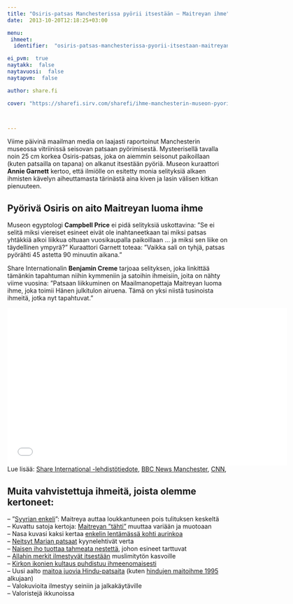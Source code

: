 ```yaml
---
title: "Osiris-patsas Manchesterissa pyörii itsestään – Maitreyan ihme"
date:  2013-10-20T12:18:25+03:00

menu:
 ihmeet:
  identifier:  "osiris-patsas-manchesterissa-pyorii-itsestaan-maitreyan-ihme"

ei_pvm:  true
naytakk:  false
naytavuosi:  false
naytapvm:  false

author: share.fi

cover: "https://sharefi.sirv.com/sharefi/ihme-manchesterin-museon-pyoriva-patsas.jpg"



---
```

<p class="alustus">Viime päivinä maailman media on laajasti raportoinut Manchesterin museossa vitriinissä seisovan patsaan pyörimisestä. Mysteerisellä tavalla noin 25 cm korkea Osiris-patsas, joka on aiemmin seisonut paikoillaan (kuten patsailla on tapana) on alkanut itsestään pyöriä. Museon kuraattori <strong>Annie Garnett</strong> kertoo, että ilmiölle on esitetty monia selityksiä alkaen ihmisten kävelyn aiheuttamasta tärinästä aina kiven ja lasin välisen kitkan pienuuteen.</p>


<h2>Pyörivä Osiris on aito Maitreyan luoma ihme</h2>
<p>Museon egyptologi <strong>Campbell Price</strong> ei pidä selityksiä uskottavina: ”Se ei selitä miksi viereiset esineet eivät ole inahtaneetkaan tai miksi patsas yhtäkkiä alkoi liikkua oltuaan vuosikaupalla paikoillaan … ja miksi sen liike on täydellinen ympyrä?” Kuraattori Garnett toteaa: ”Vaikka sali on tyhjä, patsas pyörähti 45 astetta 90 minuutin aikana.”</p>
<p>Share Internationalin <strong>Benjamin Creme</strong> tarjoaa selityksen, joka linkittää tämänkin tapahtuman niihin kymmeniin ja satoihin ihmeisiin, joita on nähty viime vuosina: ”Patsaan liikkuminen on Maailmanopettaja Maitreyan luoma ihme, joka toimii Hänen julkitulon airuena. Tämä on yksi niistä tusinoista ihmeitä, jotka nyt tapahtuvat.”</p>
<p><iframe src="//www.youtube.com/embed/AbXEHu27qUI?rel=0" allowfullscreen="" width="640" height="360" frameborder="0"></iframe><br>
Lue lisää: <a title="Share lehdistötiedote: Osiris-patsas pyörii itsestään, Maitreyan ihme" href="http://share-international.org/media/newsrelease96.pdf"  target="_blank" rel="nofollow noopener" class="external">Share International -lehdistötiedote</a>, <a title="Pyörivä Osiris-patsas museossa Manchesterissa" href="http://www.bbc.co.uk/news/uk-england-manchester-23030009"  target="_blank" rel="nofollow noopener" class="external">BBC News Manchester</a>, <a title="CNN raportoi Maitreyan ihmeestä, itsestään pyörivä Osiris-patsas" href="https://edition.cnn.com/2013/06/25/world/europe/uk-spinning-statue-mystery"  target="_blank" rel="nofollow noopener" class="external">CNN</a>,</p>

<h2>Muita vahvistettuja ihmeitä, joista olemme kertoneet:</h2>
<p>– ”<a title="Maitreya pelastaa Syyriassa" href="/ihmeet-ja-merkit/maitreya-pelastaa-syyriassa">Syyrian enkeli</a>”: Maitreya auttaa loukkantuneen pois tulituksen keskeltä<br>
– Kuvattu satoja kertoja: <a title="Valokuvagalleria, Maitreyan tähti" href="/ihmeet-ja-merkit/valokuvagalleria-maitreyan-tahti">Maitreyan ”tähti”</a> muuttaa variään ja muotoaan<br>
– Nasa kuvasi kaksi kertaa <a title="NASA kuvasi enkelin lentävän auringon lähellä" href="/ihmeet-ja-merkit/nasa-kuvasi-enkelin-lentavan-auringon-lahella">enkelin lentämässä kohti aurinkoa</a><br>
– <a title="Ihmeet ja merkit" href="/ihmeet-ja-merkit/lisatietoa/ihmeet-ja-merkit">Neitsyt Marian patsaat</a> kyynelehtivät verta<br>
– <a title="Maitreyan ihme, jossa ihoon ilmestyy tahmeata voidetta" href="/ihmeet-ja-merkit/mestarin-sanoin-62013-minne-tasta#ihme">Naisen iho tuottaa tahmeata nestettä</a>, johon esineet tarttuvat<br>
– <a title="Ihmeet ja merkit" href="/ihmeet-ja-merkit/lisatietoa/ihmeet-ja-merkit">Allahin merkit ilmestyvät itsestään</a> muslimitytön kasvoille<br>
– <a title="Makedonialaisten ikonien pääsiäisihme on ensimmäinen merkki uudesta sarjasta ihmeitä" href="/ihmeet-ja-merkit/makedonialaisten-ikonien-paasiaisihme-on-ensimmainen-merkki-uudesta-sarjasta-ihmeita">Kirkon ikonien kultaus puhdistuu ihmeenomaisesti</a><br>
– Uusi aalto <a title="Maitreyan luoma ihme: Hindu-patsaat ”juovat” taas maitoa ja vettä" href="/ihmeet-ja-merkit/maitreyan-luoma-ihme-hindu-patsaat-juovat-taas-maitoa-ja-vetta">maitoa juovia Hindu-patsaita</a> (kuten <a title="Hindujen maitoihme oli globaali näytös, joka vakuutti skeptikotkin" href="/ihmeet-ja-merkit/hindujen-maitoihme-oli-globaali-naytos-joka-vakuutti-skeptikotkin">hindujen maitoihme 1995</a> alkujaan)<br>
– Valokuvioita ilmestyy seiniin ja jalkakäytäville<br>
– Valoristejä ikkunoissa</p>